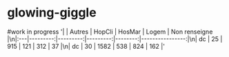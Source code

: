# glowing-giggle

#work in progress
'|    |   Autres |   HopCli |   HosMar |   Logem |   Non renseigne |\n|:---|---------:|---------:|---------:|--------:|----------------:|\n| dc |       25 |      915 |      121 |     312 |              37 |\n| dc |       30 |     1582 |      538 |     824 |             162 |'
